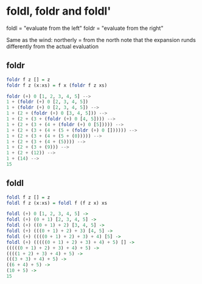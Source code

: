 
# foldl, foldr and foldl'

foldl = "evaluate from the left"
foldr = "evaluate from the right"

Same as the wind: northerly = from the north
note that the expansion runds differently from the actual evaluation

## foldr

```haskell
foldr f z [] = z
foldr f z (x:xs) = f x (foldr f z xs)

foldr (+) 0 [1, 2, 3, 4, 5] -->
1 + (foldr (+) 0 [2, 3, 4, 5])
1 + (foldr (+) 0 [2, 3, 4, 5]) -->
1 + (2 + (foldr (+) 0 [3, 4, 5])) -->
1 + (2 + (3 + (foldr (+) 0 [4, 5]))) -->
1 + (2 + (3 + (4 + (foldr (+) 0 [5])))) -->
1 + (2 + (3 + (4 + (5 + (foldr (+) 0 []))))) -->
1 + (2 + (3 + (4 + (5 + (0))))) -->
1 + (2 + (3 + (4 + (5)))) -->
1 + (2 + (3 + (9))) -->
1 + (2 + (12)) -->
1 + (14) -->
15
```

## foldl

```haskell
foldl f z [] = z
foldl f z (x:xs) = foldl f (f z x) xs

foldl (+) 0 [1, 2, 3, 4, 5] ->
foldl (+) (0 + 1) [2, 3, 4, 5] ->
foldl (+) ((0 + 1) + 2) [3, 4, 5] ->
foldl (+) (((0 + 1) + 2) + 3) [4, 5] ->
foldl (+) ((((0 + 1) + 2) + 3) + 4) [5] ->
foldl (+) (((((0 + 1) + 2) + 3) + 4) + 5) [] ->
(((((0 + 1) + 2) + 3) + 4) + 5) ->
((((1 + 2) + 3) + 4) + 5) ->
(((3 + 3) + 4) + 5) ->
((6 + 4) + 5) ->
(10 + 5) ->
15
```



